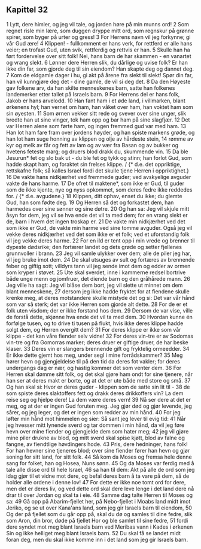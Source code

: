 ## Kapittel 32

1 Lytt, dere himler, og jeg vil tale, og jorden høre på min munns ord!
2 Som regnet risle min lære, som duggen dryppe mitt ord, som regnskur på grønne spirer, som byger på urter og gress!
3 For Herrens navn vil jeg forkynne; gi vår Gud ære!
4 Klippen! - fullkomment er hans verk, for rettferd er alle hans veier; en trofast Gud, uten svik, rettferdig og rettvis er han.
5 Skulle han ha ført fordervelse over sitt folk! Nei, hans barn de har skammen - en vanartet og vrang slekt.
6 Lønner dere Herren slik, du dårlige og uvise folk? Er han ikke din far, som gjorde deg til sin eiendom? Han skapte deg og dannet deg.
7 Kom de eldgamle dager i hu, gi akt på årene fra slekt til slekt! Spør din far, han vil kunngjøre deg det - dine gamle, de vil si deg det.
8 Da den Høyeste gav folkene arv, da han skilte menneskenes barn, satte han folkenes landemerker etter tallet på Israels barn.
9 For Herrens del er hans folk, Jakob er hans arvelodd.
10 Han fant ham i et øde land, i villmarken, blant ørkenens hyl; han vernet om ham, han våket over ham, han voktet ham som sin øyesten.
11 Som ørnen vekker sitt rede og svever over sine unger, slik bredte han ut sine vinger, tok ham opp og bar ham på sine slagfjær.
12 Det var Herren alene som førte ham, og ingen fremmed gud var med ham.
13 Han lot ham fare fram over jordens høyder, og han spiste markens grøde, og han lot ham suge honning av klippen og olje av hårdeste stein,
14 rømme av kyr og melk av får og fett av lam og av vær fra Basan og av bukker og hvetens feteste marg; og druers blod drakk du, skummende vin.
15 Da ble Jesurun* fet og slo bak ut - du ble fet og tykk og stinn; han forlot Gud, som hadde skapt ham, og foraktet sin frelses klippe. / {* d.e. det oppriktige, rettskafne folk; så kalles Israel fordi det skulle tjene Herren i oppriktighet.}
16 De vakte hans nidkjærhet ved fremmede guder; ved avskyelige avguder vakte de hans harme.
17 De ofret til maktene*, som ikke er Gud, til guder som de ikke kjente, nye og nyss opkommet, som deres fedre ikke reddedes for. / {* d.e. avgudene.}
18 Klippen, ditt ophav, enset du ikke; du glemte Gud, han som fødte deg.
19 Og Herren så det og forkastet dem, han harmedes over sine sønner og sine døtre.
20 Og han sa: Jeg vil skjule mitt åsyn for dem, jeg vil se hva ende det vil ta med dem; for en vrang slekt er de, barn i hvem det ingen troskap er.
21 De vakte min nidkjærhet ved det som ikke er Gud, de vakte min harme ved sine tomme avguder. Også jeg vil vekke deres nidkjærhet ved det som ikke er et folk; ved et uforstandig folk vil jeg vekke deres harme.
22 For en ild er tent opp i min vrede og brenner til dypeste dødsrike; den fortærer landet og dets grøde og setter fjellenes grunnvoller i brann.
23 Jeg vil samle ulykker over dem; alle de piler jeg har, vil jeg bruke imot dem.
24 De skal utsuges av sult og fortæres av brennende feber og giftig sott; villdyrs tann vil jeg sende imot dem og edder av ormen som kryper i støvet.
25 Ute skal sverdet, inne i kammerne redsel bortrive både unge menn og jomfruer, det diende barn og den gråhårede mann.
26 Jeg ville ha sagt: Jeg vil blåse dem bort, jeg vil slette ut minnet om dem blant menneskene,
27 dersom jeg ikke hadde fryktet for at fiendene skulle krenke meg, at deres motstandere skulle mistyde det og si: Det var vår hånd som var så sterk; det var ikke Herren som gjorde alt dette.
28 For de er et folk uten visdom; der er ikke forstand hos dem.
29 Dersom de var vise, ville de forstå dette, skjønne hva ende det vil ta med dem.
30 Hvordan kunne én forfølge tusen, og to drive ti tusen på flukt, hvis ikke deres klippe hadde solgt dem, og Herren overgitt dem?
31 For deres klippe er ikke som vår klippe - det kan våre fiender selv vidne!
32 For deres vin-tre er av Sodomas vin-tre og fra Gomorras marker; deres druer er giftige druer, de har beske klaser.
33 Deres vin er slangers brennende gift og fryktelig ormeedder.
34 Er ikke dette gjemt hos meg, under segl i mine forrådskammer?
35 Meg hører hevn og gjengjeldelse til på den tid da deres fot vakler; for deres undergangs dag er nær, og hastig kommer det som venter dem.
36 For Herren skal dømme sitt folk, og det skal gjøre ham ondt for sine tjenere, når han ser at deres makt er borte, og at det er ute både med store og små.
37 Og han skal si: Hvor er deres guder - klippen som de satte sin lit til -
38 de som spiste deres slaktoffers fett og drakk deres drikkoffers vin? La dem reise seg og hjelpe dere! La dem være deres vern!
39 Nå ser dere at det er meg, og at der er ingen Gud foruten meg. Jeg gjør død og gjør levende, jeg sårer, og jeg leger, og det er ingen som redder av min hånd.
40 For jeg løfter min hånd mot himmelen og sier: Så sant jeg lever til evig tid:
41 Når jeg hvesser mitt lynende sverd og tar dommen i min hånd, da vil jeg føre hevn over mine fiender og gjengjelde dem som hater meg;
42 jeg vil gjøre mine piler drukne av blod, og mitt sverd skal spise kjøtt, blod av falne og fangne, av fiendtlige høvdingers hode.
43 Pris, dere hedninger, hans folk! For han hevner sine tjeneres blod; over sine fiender fører han hevn og gjør soning for sitt land, for sitt folk.
44 Så kom da Moses og fremsa hele denne sang for folket, han og Hosea, Nuns sønn.
45 Og da Moses var ferdig med å tale alle disse ord til hele Israel,
46 sa han til dem: Akt på alle de ord som jeg idag gjør til et vidne mot dere, og befal deres barn å ta vare på dem, så de holder alle ordene i denne lov!
47 For dette er ikke noe tomt ord for dere, men det er deres liv, og ved dette ord skal dere leve lenge i det land dere nå drar til over Jordan og skal ta i eie.
48 Samme dag talte Herren til Moses og sa:
49 Gå opp på Abarim-fjellet her, på Nebo-fjellet i Moabs land midt imot Jeriko, og se ut over Kana'ans land, som jeg gir Israels barn til eiendom,
50 Og der på fjellet som du går opp på, skal du dø og samles til dine fedre, slik som Aron, din bror, døde på fjellet Hor og ble samlet til sine fedre,
51 fordi dere syndet mot meg blant Israels barn ved Meribas vann i Kades i ørkenen Sin og ikke helliget meg blant Israels barn.
52 Du skal få se landet midt foran deg, men du skal ikke komme inn i det land som jeg gir Israels barn.
